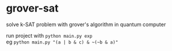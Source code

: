 # grover-sat
solve k-SAT problem with grover's algorithm in quantum computer

run project with `python main.py exp`<br />
eg `python main.py "(a | b & c) & ~(~b & a)"`
